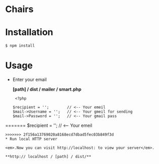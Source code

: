 # Chairs

# Installation

```$ npm install```

# Usage

* Enter your email

   **[path] / dist / mailer / smart.php**

     ```
      <?php 

    $recipient = ''; 		// <-- Your emeil
    $mail->Username = ''; 	// <-- Your gmeil for sending     
    $mail->Password = ''; 	// <-- Your gmail pass     
  ```
=======
    $recipient = ''; // <-- Your emeil
   ```
>>>>>>> 2f156a13769020a8168ecd7dbad5fec03b849f3d
* Run local HTTP server

   <em>.Now you can visit http://localhost: to view your server</em>.

   **http:// localhost / [path] / dist/**   


